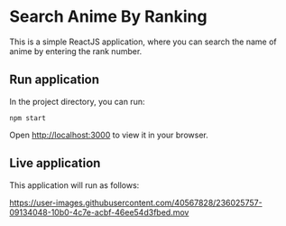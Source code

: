# Search Anime By Ranking

This is a simple ReactJS application, where you can search the name of anime by entering the rank number.

## Run application

In the project directory, you can run:

```
npm start
```

Open [http://localhost:3000](http://localhost:3000) to view it in your browser.

## Live application
This application will run as follows: 

https://user-images.githubusercontent.com/40567828/236025757-09134048-10b0-4c7e-acbf-46ee54d3fbed.mov


